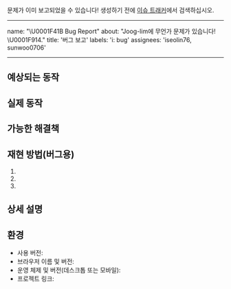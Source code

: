 문제가 이미 보고되었을 수 있습니다!
생성하기 전에 [이슈 트래커](../)에서 검색하십시오.

---

name: "\U0001F41B Bug Report"
about: "Joog-lim에 무언가 문제가 있습니다! \U0001F914."
title: '버그 보고'
labels: 'i: bug'
assignees: 'iseolin76, sunwoo0706'

---

<!-- - 위의 제목에 대한 일반적인 요약 제공 -->

## 예상되는 동작

<!-- 어떤 일이 일어나야 하는지 알려주세요 -->

## 실제 동작

<!-- 예상되는 동작 대신 어떤 일이 발생하는지 알려주십시오-->

## 가능한 해결책

<!-- 필수는 아니지만 버그에 대한 수정/이유를 제안합니다. -->

## 재현 방법(버그용)

<!-- - 라이브 예제에 대한 링크 또는 명확한 단계 세트를 기술해주세요
- 이 버그를 재현하십시오. 관련 있는 경우 재현할 코드 포함 -->

1.
2.
3.

## 상세 설명

<!-- - 제안하는 변경 또는 추가에 대한 자세한 설명을 기술해주세요 -->

## 환경

<!-- - 버그가 발생한 환경에 대한 관련 세부 정보를 최대한 많이 포함해주세요 -->

- 사용 버전:
- 브라우저 이름 및 버전:
- 운영 체제 및 버전(데스크톱 또는 모바일):
- 프로젝트 링크:
